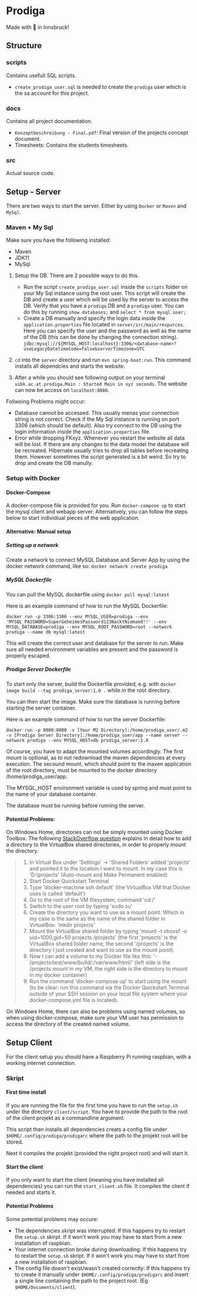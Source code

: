 # Prodiga

Made with :beers: in Innsbruck!

## Structure

### scripts
Contains usefull SQL scripts.
- `create_prodiga_user.sql` is needed to create the `prodiga` user which is
 the sa account for this project.

### docs
Contains all project documentation.
- `Konzeptbeschreibung - Final.pdf`: Final version of the projects concept
 document.
- Timesheets: Contains the students timesheets.

 ### src
Actual source code.

## Setup - Server

There are two ways to start the server. Either by using `Docker` or `Maven` and `MySql`.

### Maven + My Sql

Make sure you have the following installed:

- Maven
- JDK11
- MySql

1. Setup the DB. There are 2 possible ways to do this.
	- Run the script `create_prodiga_user.sql` inside the `scripts` folder on your My Sql instance using the root user.
  This script will create the DB and create a user which will be used by the server to access the DB.
  Verify that you have a `prodiga` DB and a `prodiga` user. You can do this by running `show databases;` and `select * from mysql.user;`
	- Create a DB manually and specify the login data inside the `application.properties` file located in `server/src/main/respurces`.
  Here you can specify the user and the password as well as the name of the DB (this can be done by changing the connection string).
  `jdbc:mysql://${MYSQL_HOST:localhost}:3306/<database-name>?useLegacyDatetimeCode=false&serverTimezone=UTC`

2. `cd` into the `server` directory and run `mvn spring-boot:run`. This command installs all dependcies and starts the website.
3. After a while you should see following output on your terminal `uibk.ac.at.prodiga.Main : Started Main in xyz seconds`. The website can now be access on `localhost:8080`.

Follwoing Problems might occur:
- Database cannot be accessed. This usually menas your connection string is not correct. Check if the My Sql instance is running on port 3306 (which should be default). Also try connect to the DB using the login information inside the `application.properties` file.
- Error while dropping FKxyz. Whenever you restart the website all data will be lost. If there are any changes to the data model the database will be recreated. Hibernate usually tries to drop all tables before recreating them.
  However sometimes the script generated is a bit weird. So try to drop and create the DB manully.

### Setup with Docker
#### Docker-Compose
A docker-compose file is provided for you. Run `docker-compose up` to start the mysql client and webapp server. Alternatively, you can follow the steps below to start individiual pieces of the web application.

#### Alternative: Manual setup
##### Setting up a network
Create a network to connect MySQL Database and Server App by using the docker network command, like so:
`docker network create prodiga`
##### MySQL Dockerfile
You can pull the MySQL dockerfile using `docker pull mysql:latest`

Here is an example command of how to run the MySQL Dockerfile:
```
docker run -p 3306:3306 --env MYSQL_USER=prodiga --env 'MYSQL_PASSWORD=SuperGeheimesPassword123NacktNiemand!!' --env MYSQL_DATABASE=prodiga --env MYSQL_ROOT_PASSWORD=root --network prodiga --name db mysql:latest
```
This will create the correct user and database for the server to run. Make sure all needed environment variables are present and the password is properly escaped.

##### Prodiga Server Dockerfile
To start only the server, build the Dockerfile provided, e.g. with
 `docker image build --tag prodiga_server:1.0 .`
 while in the root directory.

You can then start the image. Make sure the database is running before starting the server container.

Here is an example command of how to run the server Dockerfile:
```
docker run -p 8080:8080 -v [Your M2 Directory]:/home/prodiga_user/.m2 -v [Prodiga Server Directory]:/home/prodiga_user/app --name server --network prodiga --env MYSQL_HOST=db prodiga_server:1.0
```
Of course, you have to adapt the mounted volumes accordingly. The first mount is optional, as to not redownload the maven dependencies at every execution. The secound mount, which should point to the maven application of the root directory, must be mounted to the docker directory /home/prodiga_user/app.

The MYSQL_HOST environment variable is used by spring and must point to the name of your database container.

The database must be running before running the server.

#### Potential Problems:

On Windows Home, directories can not be simply mounted using Docker Toolbox.  The following [StackOverflow question](https://stackoverflow.com/questions/57756835/docker-toolbox-volume-mounting-not-working-on-windows-10) explains in detail how to add a directory to the VirtualBox shared directories, in order to properly mount the directory.
> 1.  In Virtual Box under 'Settings' -> 'Shared Folders' added 'projects' and pointed it to the location I want to mount. In my case
> this is 'D:\projects' (Auto-mount and Make Permanent enabled)
> 2.  Start Docker Quickstart Terminal
> 3.  Type 'docker-machine ssh default' (the VirtualBox VM that Docker uses is called 'default')
> 4.  Go to the root of the VM filesystem, command 'cd /'
> 5.  Switch to the user root by typing 'sudo su'
> 6.  Create the directory you want to use as a mount point. Which in my case is the same as the name of the shared folder in VirtualBox:
> 'mkdir projects'
> 7.  Mount the VirtualBox shared folder by typing 'mount -t vboxsf -o uid=1000,gid=50 projects /projects' (the first 'projects' is the
> VirtualBox shared folder name, the second '/projects' is the directory
> I just created and want to use as the mount point).
> 8.  Now I can add a volume to my Docker file like this: '- /projects/test/www/build/:/var/www/html/' (left side is the /projects
> mount in my VM, the right side is the directory to mount in my docker
> container)
> 9.  Run the command 'docker-compose up' to start using the mount (to be clear: run this command via the Docker Quickstart Terminal outside
> of your SSH session on your local file system where your
> docker-compose.yml file is located).


On Windows Home, there can also be problems using named volumes, so when using docker-compose, make sure your VM user has permission to access the directory of the created named volume.

## Setup Client

For the client setup you should have a Raspberry Pi running raspbian, with a
working internet connection.

### Skript

#### First time install

If you are running the file for the first time you have to run the
`setup.sh` under the directory `client/script`. You have to provide the path to
the root of the client projekt as a commandline argument.

This script than installs all dependencies creats a config file under
`$HOME/.config/prodiga/prodigarc` where the path to the projekt root will be
stored.

Next it compiles the projekt (provided the right project root) and will start
it.

#### Start the client

If you only want to start the client (meaning you have installed all dependencies)
you can run the `start_client.sh` file. It compiles the client if needed and
starts it.

#### Potential Problems

Some potential problems may occure:

* The dependencies skript was interrupted: If this happens try to restart the
  `setup.sh` skirpt. If it won't work you may have to start from a new
  installation of raspbian.
* Your internet connection broke during downloading: If this happens try to
  restart the `setup.sh` skript. If it won't work you may have to start from a
  new installation of raspbian.
* The config file doesn't exist/wasn't created correctly: If this happens try to
  create it manually under `$HOME/.config/prodiga/prodigarc` and insert a single
  line containing the path to the project root. (Eg `$HOME/Documents/client`).

